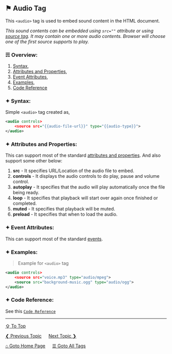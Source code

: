 ## &#9873; Audio Tag
This `<audio>` tag is used to embed sound content in the HTML document. 

*This sound contents can be embedded using `src=""` attribute or using [source tag](./source-tag-md). It may contain one or more audio contents. Browser will choose one of the first source supports to play.*

### &#9780; Overview:
1. [Syntax](#-syntax),
2. [Attributes and Properties](#-attributes-and-properties),
3. [Event Attributes](#-event-attributes),
4. [Examples](#-examples),
5. [Code Reference](#-code-reference)

### &#10022; Syntax:

Simple `<audio>` tag created as, 
```xml
<audio controls>
	<source src="{{audio-file-url}}" type="{{audio-type}}">	
</audio>
```

### &#10022; Attributes and Properties:
This can support most of the standard [attributes and properties](../docs/attributes-and-properties.md).
And also support some other below:
1. **src** - It specifies URL/Location of the audio file to embed.
2. **controls** - It displays the audio controls to do play, pause and volume control.
3. **autoplay** - It specifies that the audio will play automatically once the file being ready.
4. **loop** - It specifies that playback will start over again once finished or completed.
5. **muted** - It specifies that playback will be muted.
6. **preload** - It specifies that when to load the audio.	

### &#10022; Event Attributes:
This can support most of the standard [events](../docs/events.md).

### &#10022; Examples:
> Example for `<audio>` tag
```xml
<audio controls>
	<source src="voice.mp3" type="audio/mpeg">
	<source src="background-music.ogg" type="audio/ogg">	
</audio>
```

### &#10022; Code Reference:
See this [`Code Reference`](../code/audio-tag.html)

---
[&#8682; To Top](#-audio-tag)

[&#10094; Previous Topic](./aside-tag.md) &emsp; [Next Topic &#10095;](./b-tag.md)

[&#8962; Goto Home Page](../README.md) &emsp; [&#9776; Goto All Tags](../all-tags.md)
